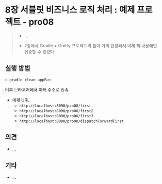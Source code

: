 # 8장 서블릿 비즈니스 로직 처리 : 예제 프로젝트 - pro08

> * ...
>
> * 7장에서 Gradle + Gretty 프로젝트의 틀이 거의 완성되서 이제 책 내용에만 집중할 수 있겠다.
>



## 실행 방법

```bash
> gradle clean appRun
```

이후 브라우저에서 아래 주소로 접속

* 예제 URL
  * `http://localhost:8090/pro08/first`
  * `http://localhost:8090/pro08/first2`
  * `http://localhost:8090/pro08/first3`
  * `http://localhost:8090/pro08/dispatchForwardFirst`



## 의견

* ...



## 기타

* ... 
